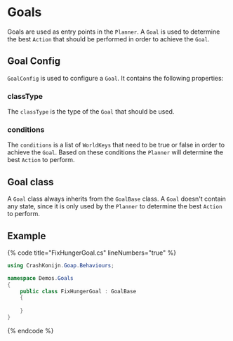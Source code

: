﻿# Goals
Goals are used as entry points in the `Planner`. A `Goal` is used to determine the best `Action` that should be performed in order to achieve the `Goal`.

## Goal Config
`GoalConfig` is used to configure a `Goal`. It contains the following properties:

### classType
The `classType` is the type of the `Goal` that should be used.

### conditions
The `conditions` is a list of `WorldKeys` that need to be true or false in order to achieve the `Goal`. Based on these conditions the `Planner` will determine the best `Action` to perform.

## Goal class
A `Goal` class always inherits from the `GoalBase` class. A `Goal` doesn't contain any state, since it is only used by the `Planner` to determine the best `Action` to perform.

## Example
{% code title="FixHungerGoal.cs" lineNumbers="true" %}
```csharp
using CrashKonijn.Goap.Behaviours;

namespace Demos.Goals
{
    public class FixHungerGoal : GoalBase
    {
        
    }
}
```
{% endcode %}